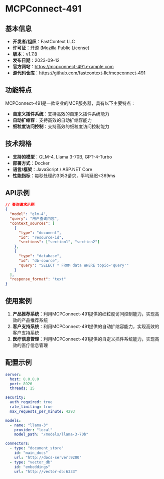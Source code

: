 # MCPConnect-491

## 基本信息

- **开发者/组织**：FastContext LLC
- **许可证**：开源 (Mozilla Public License)
- **版本**：v1.7.8
- **发布日期**：2023-09-12
- **官方网站**：https://mcpconnect-491.example.com
- **源代码仓库**：https://github.com/fastcontext-llc/mcpconnect-491

## 功能特点

MCPConnect-491是一款专业的MCP服务器，具有以下主要特点：

- **自定义插件系统**：支持高效的自定义插件系统能力
- **自动扩缩容**：支持高效的自动扩缩容能力
- **细粒度访问控制**：支持高效的细粒度访问控制能力


## 技术规格

- **支持的模型**：GLM-4, Llama 3-70B, GPT-4-Turbo
- **部署方式**：Docker
- **语言/框架**：JavaScript / ASP.NET Core
- **性能指标**：每秒处理约3353请求，平均延迟<369ms

## API示例

```json
// 查询请求示例
{
  "model": "glm-4",
  "query": "用户查询内容",
  "context_sources": [
    {
      "type": "document",
      "id": "resource-id",
      "sections": ["section1", "section2"]
    },
    {
      "type": "database",
      "id": "db-source",
      "query": "SELECT * FROM data WHERE topic='query'"
    }
  ],
  "response_format": "text"
}
```

## 使用案例

1. **产品推荐系统**：利用MCPConnect-491提供的细粒度访问控制能力，实现高效的产品推荐系统
2. **客户支持系统**：利用MCPConnect-491提供的自动扩缩容能力，实现高效的客户支持系统
3. **医疗信息管理**：利用MCPConnect-491提供的自定义插件系统能力，实现高效的医疗信息管理


## 配置示例

```yaml
server:
  host: 0.0.0.0
  port: 8926
  threads: 15

security:
  auth_required: true
  rate_limiting: true
  max_requests_per_minute: 4293

models:
  - name: "llama-3"
    provider: "local"
    model_path: "/models/llama-3-70b"

connectors:
  - type: "document_store"
    id: "main_docs"
    url: "http://docs-server:9200"
  - type: "vector_db"
    id: "embeddings"
    url: "http://vector-db:6333"
```